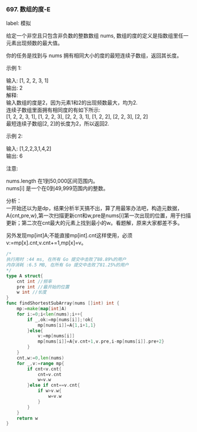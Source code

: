 ### 697. 数组的度-E

label: 模拟

给定一个非空且只包含非负数的整数数组 nums, 数组的度的定义是指数组里任一元素出现频数的最大值。

你的任务是找到与 nums 拥有相同大小的度的最短连续子数组，返回其长度。

示例 1:   

输入: [1, 2, 2, 3, 1]   
输出: 2  
解释:   
输入数组的度是2，因为元素1和2的出现频数最大，均为2.   
连续子数组里面拥有相同度的有如下所示:   
[1, 2, 2, 3, 1], [1, 2, 2, 3], [2, 2, 3, 1], [1, 2, 2], [2, 2, 3], [2, 2]   
最短连续子数组[2, 2]的长度为2，所以返回2.  

示例 2:   

输入: [1,2,2,3,1,4,2]   
输出: 6   

注意:   

nums.length 在1到50,000区间范围内。   
nums[i] 是一个在0到49,999范围内的整数。   



分析：  
一开始还以为是dp，结果分析半天搞不出，算了用最笨办法吧，构造元数据，A{cnt,pre,w},第一次扫描更新cnt和w,pre是nums[i]第一次出现的位置，用于扫描更新；第二次在cnt最大的元素上找到最小的w。看题解，原来大家都差不多。

另外发现mp[int]A;不能直接mp[int].cnt这样使用，必须v:=mp[x].cnt,v.cnt+=1,mp[x]=v。



```go
/*
执行用时 :44 ms, 在所有 Go 提交中击败了88.89%的用户
内存消耗 :6.5 MB, 在所有 Go 提交中击败了81.25%的用户
*/
type A struct{
    cnt int //频率
    pre int //最开始的位置
    w int //长度
}
func findShortestSubArray(nums []int) int {
    mp:=make(map[int]A)
    for i:=0;i<len(nums);i++{
        if _,ok:=mp[nums[i]];!ok{
            mp[nums[i]]=A{1,i+1,1}
        }else{
            v:=mp[nums[i]]
            mp[nums[i]]=A{v.cnt+1,v.pre,i-mp[nums[i]].pre+2}
        }
    }
    cnt,w:=0,len(nums)
    for _,v:=range mp{
        if cnt<v.cnt{
            cnt=v.cnt
            w=v.w
        }else if cnt==v.cnt{
            if w>v.w{
                w=v.w
            }
        }
    }
    return w
}
```